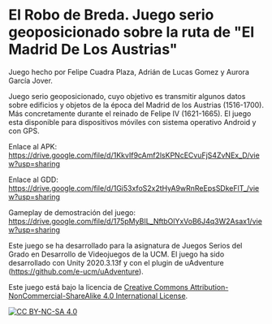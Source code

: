 # El Robo de Breda. Juego serio geoposicionado sobre la ruta de "El Madrid De Los Austrias"
Juego hecho por Felipe Cuadra Plaza, Adrián de Lucas Gomez y Aurora García Jover.

Juego serio geoposicionado, cuyo objetivo es transmitir algunos datos sobre edificios y objetos de la época del Madrid de los Austrias (1516-1700). Más concretamente durante el reinado de Felipe IV (1621-1665). 
El juego esta disponible para dispositivos móviles con sistema operativo Android y con GPS.

Enlace al APK: https://drive.google.com/file/d/1KkvIf9cAmf2lsKPNcECvuFjS4ZvNEx_D/view?usp=sharing

Enlace al GDD: https://drive.google.com/file/d/1Gi53xfoS2x2tHyA9wRnReEpsSDkeFlT_/view?usp=sharing

Gameplay de demostración del juego: https://drive.google.com/file/d/175pMyBIL_NftbOlYxVoB6J4q3W2Asax1/view?usp=sharing

Este juego se ha desarrollado para la asignatura de Juegos Serios del Grado en Desarrollo de Videojuegos de la UCM.
El juego ha sido desarrollado con Unity 2020.3.13f y con el plugin de uAdventure (https://github.com/e-ucm/uAdventure).

Este juego está bajo la licencia de 
[Creative Commons Attribution-NonCommercial-ShareAlike 4.0 International License][cc-by-nc-sa].

[![CC BY-NC-SA 4.0][cc-by-nc-sa-image]][cc-by-nc-sa]

[cc-by-nc-sa]: http://creativecommons.org/licenses/by-nc-sa/4.0/
[cc-by-nc-sa-image]: https://licensebuttons.net/l/by-nc-sa/4.0/88x31.png
[cc-by-nc-sa-shield]: https://img.shields.io/badge/License-CC%20BY--NC--SA%204.0-lightgrey.svg0

